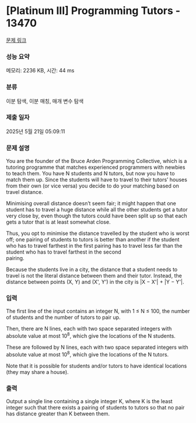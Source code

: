 # [Platinum III] Programming Tutors - 13470 

[문제 링크](https://www.acmicpc.net/problem/13470) 

### 성능 요약

메모리: 2236 KB, 시간: 44 ms

### 분류

이분 탐색, 이분 매칭, 매개 변수 탐색

### 제출 일자

2025년 5월 21일 05:09:11

### 문제 설명

<p>You are the founder of the Bruce Arden Programming Collective, which is a tutoring programme that matches experienced programmers with newbies to teach them. You have N students and N tutors, but now you have to match them up. Since the students will have to travel to their tutors’ houses from their own (or vice versa) you decide to do your matching based on travel distance.</p>

<p>Minimising overall distance doesn’t seem fair; it might happen that one student has to travel a huge distance while all the other students get a tutor very close by, even though the tutors could have been split up so that each gets a tutor that is at least somewhat close.</p>

<p>Thus, you opt to minimise the distance travelled by the student who is worst off; one pairing of students to tutors is better than another if the student who has to travel farthest in the first pairing has to travel less far than the student who has to travel farthest in the second<br>
pairing.</p>

<p>Because the students live in a city, the distance that a student needs to travel is not the literal distance between them and their tutor. Instead, the distance between points (X, Y) and (X', Y') in the city is |X − X'| + |Y − Y'|.</p>

### 입력 

 <p>The first line of the input contains an integer N, with 1 ≤ N ≤ 100, the number of students and the number of tutors to pair up.</p>

<p>Then, there are N lines, each with two space separated integers with absolute value at most 10<sup>8</sup>, which give the locations of the N students.</p>

<p>These are followed by N lines, each with two space separated integers with absolute value at most 10<sup>8</sup>, which give the locations of the N tutors.</p>

<p>Note that it is possible for students and/or tutors to have identical locations (they may share a house).</p>

### 출력 

 <p>Output a single line containing a single integer K, where K is the least integer such that there exists a pairing of students to tutors so that no pair has distance greater than K between them.</p>

